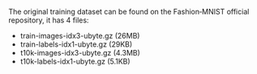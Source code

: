 The original training dataset can be found on the Fashion‑MNIST official repository, it has 4 files:
- train-images-idx3-ubyte.gz (26MB)
- train-labels-idx1-ubyte.gz (29KB)
- t10k-images-idx3-ubyte.gz (4.3MB)
- t10k-labels-idx1-ubyte.gz (5.1KB)
